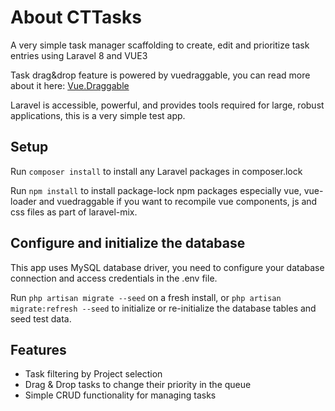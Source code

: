 
# About CTTasks

A very simple task manager scaffolding to create, edit and prioritize task entries using Laravel 8 and VUE3

Task drag&drop feature is powered by vuedraggable, you can read more about it here:
[Vue.Draggable](https://github.com/SortableJS/Vue.Draggable)

Laravel is accessible, powerful, and provides tools required for large, robust applications, this is a very simple test app.

## Setup

Run `composer install` to install any Laravel packages in composer.lock

Run `npm install` to install package-lock npm packages especially vue, vue-loader and vuedraggable if you want to recompile vue components, js and css files as part of laravel-mix.

## Configure and initialize the database

This app uses MySQL database driver, you need to configure your database connection and access credentials in the .env file.

Run `php artisan migrate --seed` on a fresh install, or `php artisan migrate:refresh --seed` to initialize or re-initialize the database tables and seed test data.

## Features

- Task filtering by Project selection
- Drag & Drop tasks to change their priority in the queue
- Simple CRUD functionality for managing tasks

